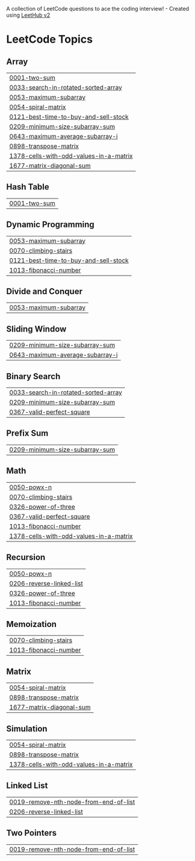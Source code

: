 A collection of LeetCode questions to ace the coding interview! - Created using [LeetHub v2](https://github.com/arunbhardwaj/LeetHub-2.0)
<!---LeetCode Topics Start-->
# LeetCode Topics
## Array
|  |
| ------- |
| [0001-two-sum](https://github.com/avula00/Leetcode/tree/master/0001-two-sum) |
| [0033-search-in-rotated-sorted-array](https://github.com/avula00/Leetcode/tree/master/0033-search-in-rotated-sorted-array) |
| [0053-maximum-subarray](https://github.com/avula00/Leetcode/tree/master/0053-maximum-subarray) |
| [0054-spiral-matrix](https://github.com/avula00/Leetcode/tree/master/0054-spiral-matrix) |
| [0121-best-time-to-buy-and-sell-stock](https://github.com/avula00/Leetcode/tree/master/0121-best-time-to-buy-and-sell-stock) |
| [0209-minimum-size-subarray-sum](https://github.com/avula00/Leetcode/tree/master/0209-minimum-size-subarray-sum) |
| [0643-maximum-average-subarray-i](https://github.com/avula00/Leetcode/tree/master/0643-maximum-average-subarray-i) |
| [0898-transpose-matrix](https://github.com/avula00/Leetcode/tree/master/0898-transpose-matrix) |
| [1378-cells-with-odd-values-in-a-matrix](https://github.com/avula00/Leetcode/tree/master/1378-cells-with-odd-values-in-a-matrix) |
| [1677-matrix-diagonal-sum](https://github.com/avula00/Leetcode/tree/master/1677-matrix-diagonal-sum) |
## Hash Table
|  |
| ------- |
| [0001-two-sum](https://github.com/avula00/Leetcode/tree/master/0001-two-sum) |
## Dynamic Programming
|  |
| ------- |
| [0053-maximum-subarray](https://github.com/avula00/Leetcode/tree/master/0053-maximum-subarray) |
| [0070-climbing-stairs](https://github.com/avula00/Leetcode/tree/master/0070-climbing-stairs) |
| [0121-best-time-to-buy-and-sell-stock](https://github.com/avula00/Leetcode/tree/master/0121-best-time-to-buy-and-sell-stock) |
| [1013-fibonacci-number](https://github.com/avula00/Leetcode/tree/master/1013-fibonacci-number) |
## Divide and Conquer
|  |
| ------- |
| [0053-maximum-subarray](https://github.com/avula00/Leetcode/tree/master/0053-maximum-subarray) |
## Sliding Window
|  |
| ------- |
| [0209-minimum-size-subarray-sum](https://github.com/avula00/Leetcode/tree/master/0209-minimum-size-subarray-sum) |
| [0643-maximum-average-subarray-i](https://github.com/avula00/Leetcode/tree/master/0643-maximum-average-subarray-i) |
## Binary Search
|  |
| ------- |
| [0033-search-in-rotated-sorted-array](https://github.com/avula00/Leetcode/tree/master/0033-search-in-rotated-sorted-array) |
| [0209-minimum-size-subarray-sum](https://github.com/avula00/Leetcode/tree/master/0209-minimum-size-subarray-sum) |
| [0367-valid-perfect-square](https://github.com/avula00/Leetcode/tree/master/0367-valid-perfect-square) |
## Prefix Sum
|  |
| ------- |
| [0209-minimum-size-subarray-sum](https://github.com/avula00/Leetcode/tree/master/0209-minimum-size-subarray-sum) |
## Math
|  |
| ------- |
| [0050-powx-n](https://github.com/avula00/Leetcode/tree/master/0050-powx-n) |
| [0070-climbing-stairs](https://github.com/avula00/Leetcode/tree/master/0070-climbing-stairs) |
| [0326-power-of-three](https://github.com/avula00/Leetcode/tree/master/0326-power-of-three) |
| [0367-valid-perfect-square](https://github.com/avula00/Leetcode/tree/master/0367-valid-perfect-square) |
| [1013-fibonacci-number](https://github.com/avula00/Leetcode/tree/master/1013-fibonacci-number) |
| [1378-cells-with-odd-values-in-a-matrix](https://github.com/avula00/Leetcode/tree/master/1378-cells-with-odd-values-in-a-matrix) |
## Recursion
|  |
| ------- |
| [0050-powx-n](https://github.com/avula00/Leetcode/tree/master/0050-powx-n) |
| [0206-reverse-linked-list](https://github.com/avula00/Leetcode/tree/master/0206-reverse-linked-list) |
| [0326-power-of-three](https://github.com/avula00/Leetcode/tree/master/0326-power-of-three) |
| [1013-fibonacci-number](https://github.com/avula00/Leetcode/tree/master/1013-fibonacci-number) |
## Memoization
|  |
| ------- |
| [0070-climbing-stairs](https://github.com/avula00/Leetcode/tree/master/0070-climbing-stairs) |
| [1013-fibonacci-number](https://github.com/avula00/Leetcode/tree/master/1013-fibonacci-number) |
## Matrix
|  |
| ------- |
| [0054-spiral-matrix](https://github.com/avula00/Leetcode/tree/master/0054-spiral-matrix) |
| [0898-transpose-matrix](https://github.com/avula00/Leetcode/tree/master/0898-transpose-matrix) |
| [1677-matrix-diagonal-sum](https://github.com/avula00/Leetcode/tree/master/1677-matrix-diagonal-sum) |
## Simulation
|  |
| ------- |
| [0054-spiral-matrix](https://github.com/avula00/Leetcode/tree/master/0054-spiral-matrix) |
| [0898-transpose-matrix](https://github.com/avula00/Leetcode/tree/master/0898-transpose-matrix) |
| [1378-cells-with-odd-values-in-a-matrix](https://github.com/avula00/Leetcode/tree/master/1378-cells-with-odd-values-in-a-matrix) |
## Linked List
|  |
| ------- |
| [0019-remove-nth-node-from-end-of-list](https://github.com/avula00/Leetcode/tree/master/0019-remove-nth-node-from-end-of-list) |
| [0206-reverse-linked-list](https://github.com/avula00/Leetcode/tree/master/0206-reverse-linked-list) |
## Two Pointers
|  |
| ------- |
| [0019-remove-nth-node-from-end-of-list](https://github.com/avula00/Leetcode/tree/master/0019-remove-nth-node-from-end-of-list) |
<!---LeetCode Topics End-->